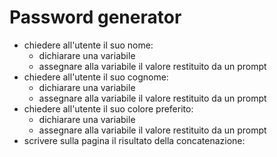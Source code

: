 # Password generator

- chiedere all'utente il suo nome:
  - dichiarare una variabile
  - assegnare alla variabile il valore restituito da un prompt
- chiedere all'utente il suo cognome:
  - dichiarare una variabile
  - assegnare alla variabile il valore restituito da un prompt 
- chiedere all'utente il suo colore preferito:
  - dichiarare una variabile
  - assegnare alla variabile il valore restituito da un prompt 
- scrivere sulla pagina il risultato della concatenazione:




